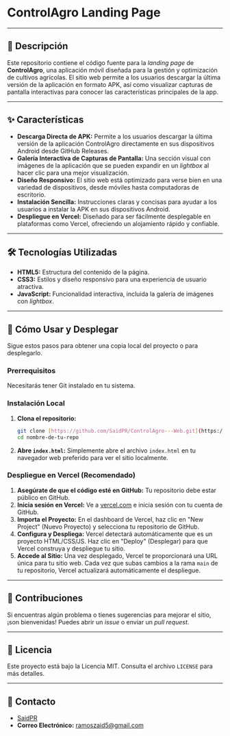 # ControlAgro Landing Page

---

## 📄 Descripción

Este repositorio contiene el código fuente para la *landing page* de **ControlAgro**, una aplicación móvil diseñada para la gestión y optimización de cultivos agrícolas. El sitio web permite a los usuarios descargar la última versión de la aplicación en formato APK, así como visualizar capturas de pantalla interactivas para conocer las características principales de la app.

---

## ✨ Características

* **Descarga Directa de APK:** Permite a los usuarios descargar la última versión de la aplicación ControlAgro directamente en sus dispositivos Android desde GitHub Releases.
* **Galería Interactiva de Capturas de Pantalla:** Una sección visual con imágenes de la aplicación que se pueden expandir en un *lightbox* al hacer clic para una mejor visualización.
* **Diseño Responsivo:** El sitio web está optimizado para verse bien en una variedad de dispositivos, desde móviles hasta computadoras de escritorio.
* **Instalación Sencilla:** Instrucciones claras y concisas para ayudar a los usuarios a instalar la APK en sus dispositivos Android.
* **Despliegue en Vercel:** Diseñado para ser fácilmente desplegable en plataformas como Vercel, ofreciendo un alojamiento rápido y confiable.

---

## 🛠️ Tecnologías Utilizadas

* **HTML5:** Estructura del contenido de la página.
* **CSS3:** Estilos y diseño responsivo para una experiencia de usuario atractiva.
* **JavaScript:** Funcionalidad interactiva, incluida la galería de imágenes con *lightbox*.

---

## 🚀 Cómo Usar y Desplegar

Sigue estos pasos para obtener una copia local del proyecto o para desplegarlo.

### Prerrequisitos

Necesitarás tener Git instalado en tu sistema.

### Instalación Local

1.  **Clona el repositorio:**
    ```bash
    git clone [https://github.com/SaidPR/ControlAgro---Web.git](https://github.com/SaidPR/ControlAgro---Web.git)
    cd nombre-de-tu-repo
    ```
2.  **Abre `index.html`:** Simplemente abre el archivo `index.html` en tu navegador web preferido para ver el sitio localmente.

### Despliegue en Vercel (Recomendado)

1.  **Asegúrate de que el código esté en GitHub:** Tu repositorio debe estar público en GitHub.
2.  **Inicia sesión en Vercel:** Ve a [vercel.com](https://vercel.com/) e inicia sesión con tu cuenta de GitHub.
3.  **Importa el Proyecto:** En el dashboard de Vercel, haz clic en "New Project" (Nuevo Proyecto) y selecciona tu repositorio de GitHub.
4.  **Configura y Despliega:** Vercel detectará automáticamente que es un proyecto HTML/CSS/JS. Haz clic en "Deploy" (Desplegar) para que Vercel construya y despliegue tu sitio.
5.  **Accede al Sitio:** Una vez desplegado, Vercel te proporcionará una URL única para tu sitio web. Cada vez que subas cambios a la rama `main` de tu repositorio, Vercel actualizará automáticamente el despliegue.

---

## 🤝 Contribuciones

Si encuentras algún problema o tienes sugerencias para mejorar el sitio, ¡son bienvenidas! Puedes abrir un *issue* o enviar un *pull request*.

---

## 📝 Licencia

Este proyecto está bajo la Licencia MIT. Consulta el archivo `LICENSE` para más detalles.

---

## 📧 Contacto

* [SaidPR](https://github.com/SaidPR)
* **Correo Electrónico:** ramoszaid5@gmail.com
